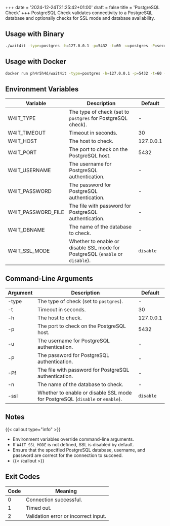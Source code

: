 +++
date = '2024-12-24T21:25:42+01:00'
draft = false
title = 'PostgreSQL Check'
+++
PostgreSQL Check validates connectivity to a PostgreSQL database and optionally checks for SSL mode and database availability.

## Usage with Binary
```bash
./wait4it -type=postgres -h=127.0.0.1 -p=5432 -t=60 -u=postgres -P=secret -ssl=disable
```

## Usage with Docker
```bash
docker run ph4r5h4d/wait4it -type=postgres -h=127.0.0.1 -p=5432 -t=60 -u=postgres -P=secret -ssl=disable
```

## Environment Variables

| Variable           | Description                                                                   | Default   |
|--------------------|-------------------------------------------------------------------------------|-----------|
| W4IT_TYPE          | The type of check (set to `postgres` for PostgreSQL check).                   | -         |
| W4IT_TIMEOUT       | Timeout in seconds.                                                           | 30        |
| W4IT_HOST          | The host to check.                                                            | 127.0.0.1 |
| W4IT_PORT          | The port to check on the PostgreSQL host.                                     | 5432      |
| W4IT_USERNAME      | The username for PostgreSQL authentication.                                   | -         |
| W4IT_PASSWORD      | The password for PostgreSQL authentication.                                   | -         |
| W4IT_PASSWORD_FILE | The file with password for PostgreSQL authentication.                         | -         |
| W4IT_DBNAME        | The name of the database to check.                                            | -         |
| W4IT_SSL_MODE      | Whether to enable or disable SSL mode for PostgreSQL (`enable` or `disable`). | `disable` |

## Command-Line Arguments

| Argument | Description                                                                   | Default   |
|----------|-------------------------------------------------------------------------------|-----------|
| -type    | The type of check (set to `postgres`).                                        | -         |
| -t       | Timeout in seconds.                                                           | 30        |
| -h       | The host to check.                                                            | 127.0.0.1 |
| -p       | The port to check on the PostgreSQL host.                                     | 5432      |
| -u       | The username for PostgreSQL authentication.                                   | -         |
| -P       | The password for PostgreSQL authentication.                                   | -         |
| -Pf      | The file with password for PostgreSQL authentication.                         | -         |
| -n       | The name of the database to check.                                            | -         |
| -ssl     | Whether to enable or disable SSL mode for PostgreSQL (`disable` or `enable`). | `disable` |

## Notes
{{< callout type="info" >}}
- Environment variables override command-line arguments.
- If `W4IT_SSL_MODE` is not defined, SSL is disabled by default.
- Ensure that the specified PostgreSQL database, username, and password are correct for the connection to succeed.
- {{< /callout >}}

## Exit Codes
| Code | Meaning                              |
|------|--------------------------------------|
| 0    | Connection successful.               |
| 1    | Timed out.                           |
| 2    | Validation error or incorrect input. |
